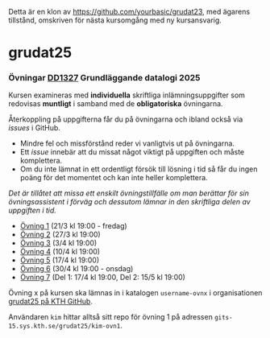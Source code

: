 Detta är en klon av https://github.com/yourbasic/grudat23, med ägarens tillstånd, omskriven för nästa kursomgång med ny kursansvarig.

# grudat25

### Övningar [DD1327](https://canvas.kth.se/courses/53159) Grundläggande datalogi 2025

Kursen examineras med **individuella** skriftliga inlämningsuppgifter
som redovisas **muntligt** i samband med de **obligatoriska** övningarna.

Återkoppling på uppgifterna får du på övningarna och ibland också via *issues* i GitHub.

- Mindre fel och missförstånd reder vi vanligtvis ut på övningarna.
- Ett *issue* innebär att du missat något viktigt på uppgiften och måste komplettera.
- Om du inte lämnat in ett ordentligt försök till lösning i tid så får du ingen poäng för det momentet
  och kan inte heller komplettera.
  
*Det är tillåtet att missa ett enskilt övningstillfälle om man berättar för sin övningsassistent i förväg och dessutom lämnar in den skriftliga delen av uppgiften i tid.*

- [Övning 1](https://github.com/isakemma/grudat/blob/master/ovn1.md) (21/3 kl 19:00 - fredag)
- [Övning 2](https://github.com/isakemma/grudat/blob/master/ovn2.md) (27/3 kl 19:00)
- [Övning 3](https://github.com/isakemma/grudat/blob/master/ovn3.md) (3/4 kl 19:00)
- [Övning 4](https://github.com/isakemma/grudat/blob/master/ovn4.md) (10/4 kl 19:00)
- [Övning 5](https://github.com/isakemma/grudat/blob/master/ovn5.md) (17/4 kl 19:00)
- [Övning 6](https://github.com/isakemma/grudat/blob/master/ovn6.md) (30/4 kl 19:00 - onsdag)
- [Övning 7](https://github.com/isakemma/grudat/blob/master/ovn7.md) (Del 1: 17/4 kl 19:00, Del 2: 15/5 kl 19:00)

Övning x på kursen ska lämnas in i katalogen
<code>username-ovnx</code> i organisationen [grudat25 på KTH GitHub](https://gits-15.sys.kth.se/grudat25).

Användaren `kim` hittar alltså sitt repo för övning 1 på adressen
<code>gits-15.sys.kth.se/grudat25/kim-ovn1</code>.
